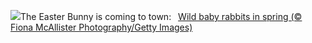 ![](https://www.bing.com/th?id=OHR.BunnyLove_EN-US2535495337_UHD.jpg&w=1000)The Easter Bunny is coming to town:&nbsp;&ensp;[Wild baby rabbits in spring (© Fiona McAllister Photography/Getty Images)](https://www.bing.com/th?id=OHR.BunnyLove_EN-US2535495337_UHD.jpg)
<br><br/>
